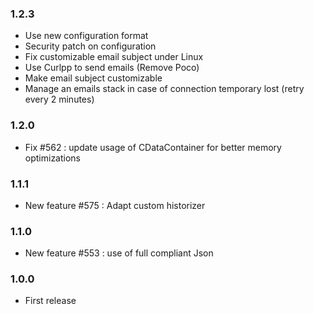 ### 1.2.3
* Use new configuration format
* Security patch on configuration
* Fix customizable email subject under Linux
* Use Curlpp to send emails (Remove Poco)
* Make email subject customizable
* Manage an emails stack in case of connection temporary lost (retry every 2 minutes)

### 1.2.0
* Fix #562  : update usage of CDataContainer for better memory optimizations

### 1.1.1
* New feature #575 : Adapt custom historizer

### 1.1.0
* New feature #553 : use of full compliant Json

### 1.0.0
* First release
